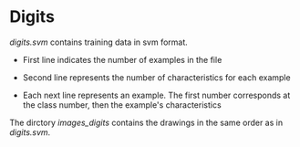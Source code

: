 # Digits

*digits.svm* contains training data in svm format.

- First line indicates the number of examples in the file

- Second line represents the number of characteristics for each example

- Each next line represents an example. The first number corresponds at the class number, then the example's characteristics

The dirctory *images_digits* contains the drawings in the same order as in *digits.svm*.

